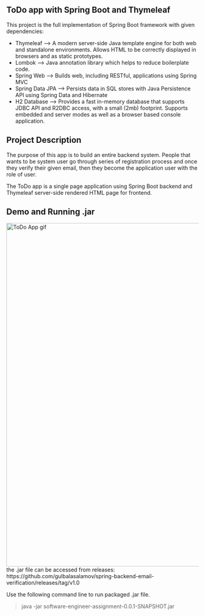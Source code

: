 ## ToDo app with Spring Boot and Thymeleaf 
This project is the full implementation of Spring Boot framework with given dependencies:
- Thymeleaf --> A modern server-side Java template engine for both web and standalone environments. Allows HTML to be correctly displayed in browsers and as static prototypes.
- Lombok --> Java annotation library which helps to reduce boilerplate code.
- Spring Web --> Builds web, including RESTful, applications using Spring MVC
- Spring Data JPA --> Persists data in SQL stores with Java Persistence API using Spring Data and Hibernate
- H2 Database --> Provides a fast in-memory database that supports JDBC API and R2DBC access, with a small (2mb) footprint. Supports embedded and server modes as well as a browser based console application.
## Project Description

The purpose of this app is to build an entire backend system. People that wants to be system user go through series of registration process and 
once they verify their given email, then they become the application user with the role of user. 

The ToDo app is a single page application using Spring Boot backend and Thymeleaf server-side rendered HTML page for frontend.

## Demo and Running .jar  
<img src="https://github.com/gulbalasalamov/software-engineer-assignment/blob/master/src/main/resources/ToDoApp.gif" alt="ToDo App gif" title="ToDo App in action" width="900"/>
the .jar file can be accessed from releases: 
https://github.com/gulbalasalamov/spring-backend-email-verification/releases/tag/v1.0

Use the following command line to run packaged .jar file.

 > java -jar software-engineer-assignment-0.0.1-SNAPSHOT.jar
 
